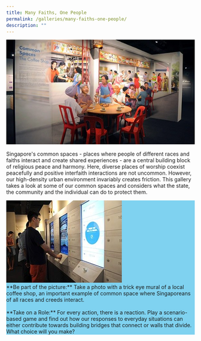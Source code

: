 ```yaml
---
title: Many Faiths, One People
permalink: /galleries/many-faiths-one-people/
description: ""
---
```



![GALLERY THREE: MANY FAITHS, ONE PEOPLE](/images/G3_1.jpg)

Singapore's common spaces - places where people of different races and faiths interact and create shared experiences - are a central building block of religious peace and harmony. Here, diverse places of worship coexist peacefully and positive interfaith interactions are not uncommon. However, our high-density urban environment invariably creates friction. This gallery takes a look at some of our common spaces and considers what the state, the community and the individual can do to protect them.

<div class="row" style="background: #7fd2f0;">
<div class="col is-4"><img src="/images/G3_highlights.jpg" /></div>
<div class="col is-8">**Be part of the picture:**  Take a photo with a trick eye mural of a local coffee shop, an important example of common space where Singaporeans of all races and creeds interact. <br /><br />**Take on a Role:** For every action, there is a reaction. Play a scenario-based game and find out how our responses to everyday situations can either contribute towards building bridges that connect or walls that divide. What choice will you make?</div>
	</div>
